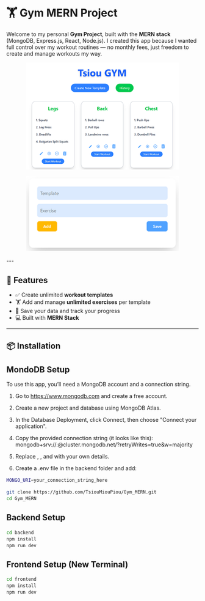 # 🏋️ Gym MERN Project


Welcome to my personal **Gym Project**, built with the **MERN stack** (MongoDB, Express.js, React, Node.js). I created this app because I wanted full control over my workout routines — no monthly fees, just freedom to create and manage workouts my way.

<p align="center">
  <img src="https://github.com/TsiouMiouPiou/workout-tracker-mern/blob/740fb47e37a63f55629c08336cdf3bb78a21bdd1/screenshots/image%202.png" width="400" />
</p>

<p align="center">
  <img src="https://github.com/TsiouMiouPiou/workout-tracker-mern/blob/main/screenshots/image%207.png?raw=true" width="400" />
</p>
---

## 🚀 Features

- ✅ Create unlimited **workout templates**
- 🏋️ Add and manage **unlimited exercises** per template
- 📝 Save your data and track your progress
- 💻 Built with **MERN Stack**

---


## 📦 Installation

## MondoDB Setup
To use this app, you’ll need a MongoDB account and a connection string.

1. Go to https://www.mongodb.com and create a free account.

2. Create a new project and database using MongoDB Atlas.

3. In the Database Deployment, click Connect, then choose "Connect your application".

4. Copy the provided connection string (it looks like this):
mongodb+srv://<username>:<password>@cluster.mongodb.net/<your-db-name>?retryWrites=true&w=majority
5. Replace <username>, <password>, and <your-db-name> with your own details.

6. Create a .env file in the backend folder and add: 

```bash 
MONGO_URI=your_connection_string_here
```



```bash
git clone https://github.com/TsiouMiouPiou/Gym_MERN.git
cd Gym_MERN
```

## Backend Setup
```bash
cd backend
npm install 
npm run dev
```

## Frontend Setup (New Terminal)
```bash
cd frontend
npm install 
npm run dev
```
